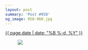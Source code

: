 ```yaml
---
layout: post
summary: 'Post #958'
og_image: 958-960.jpg
---
```


<div class="post">
 <time>
  <a href="/958">
   {{ page.date | date: "%B %-d, %Y" }}
  </a>
 </time>
 <a href="/958">
  <figure data-taken="10/7/2019">
   <img sizes="(min-width: 700px) 50vw, calc(100vw - 2rem)" src="{{ site.assets_url }}/958-480.jpg" srcset="{{ site.assets_url }}/958-240.jpg 240w, {{ site.assets_url }}/958-480.jpg 480w, {{ site.assets_url }}/958-720.jpg 720w, {{ site.assets_url }}/958-960.jpg 960w"/>
  </figure>
 </a>
</div>

